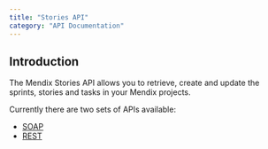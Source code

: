 ```yaml
---
title: "Stories API"
category: "API Documentation"
---
```



## Introduction

The Mendix Stories API allows you to retrieve, create and update the sprints, stories and tasks in your Mendix projects.  

Currently there are two sets of APIs available:

* [SOAP](stories-api-soap)  
* [REST](stories-api-rest)
